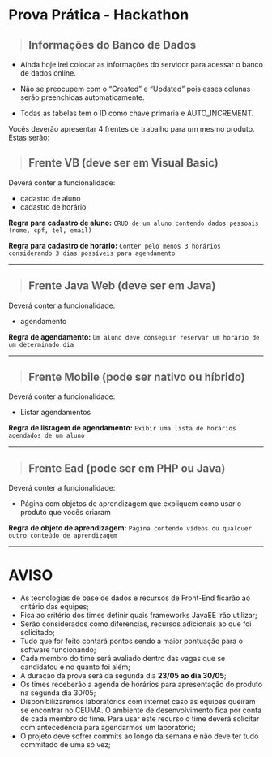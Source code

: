 # Prova Prática - Hackathon

> ## Informações do Banco de Dados

* Ainda hoje irei colocar as informações do servidor para acessar o banco de dados online.

* Não se preocupem com o “Created” e “Updated” pois esses colunas serão preenchidas automaticamente. 

* Todas as tabelas tem o ID como chave primaria e AUTO_INCREMENT. 


Vocês deverão apresentar 4 frentes de trabalho para um mesmo produto. Estas serão:

> ## Frente VB (deve ser em Visual Basic)
Deverá conter a funcionalidade: 
* cadastro de aluno
* cadastro de horário

**Regra para cadastro de aluno:** ``CRUD de um aluno contendo dados pessoais (nome, cpf, tel, email)``

**Regra para cadastro de horário:** ``Conter pelo menos 3 horários considerando 3 dias possíveis para agendamento ``

***


> ## Frente Java Web (deve ser em Java)
Deverá conter a funcionalidade: 
* agendamento

**Regra de agendamento:** ``Um aluno deve conseguir reservar um horário de um determinado dia``

***

> ## Frente Mobile (pode ser nativo ou híbrido)
Deverá conter a funcionalidade: 
* Listar agendamentos

**Regra de listagem de agendamento:** ``Exibir uma lista de horários agendados de um aluno``
***

> ## Frente Ead (pode ser em PHP ou Java)
Deverá conter a funcionalidade: 
* Página com objetos de aprendizagem que expliquem como usar o produto que vocês criaram

**Regra de objeto de aprendizagem:** ``Página contendo vídeos ou qualquer outro conteúdo de aprendizagem``

***

# AVISO

* As tecnologias de base de dados e recursos de Front-End ficarão ao critério das equipes;
* Fica ao critério dos times definir quais frameworks JavaEE irão utilizar;
* Serão considerados como diferencias, recursos adicionais ao que foi solicitado;
* Tudo que for feito contará pontos sendo a maior pontuação para o software funcionando;
* Cada membro do time será avaliado dentro das vagas que se candidatou e no quanto foi além;
* A duração da prova será da segunda dia **23/05 ao dia 30/05**;
* Os times receberão a agenda de horários para apresentação do produto na segunda dia 30/05;
* Disponibilizaremos laboratórios com internet caso as equipes queiram se encontrar no CEUMA. O ambiente de desenvolvimento fica por conta de cada membro do time. Para usar este recurso o time deverá solicitar com antecedência para agendarmos um laboratório;
* O projeto deve sofrer commits ao longo da semana e não deve ter tudo commitado de uma só vez;


